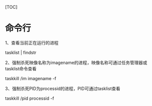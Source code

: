 [TOC]


# 命令行
1、查看当前正在运行的进程

tasklist | findstr

2、强制杀死映像名称为imagename的进程，映像名称可通过任务管理器或tasklist命令查看

taskkill /im imagename -f

3、强制杀死PID为processid的进程，PID可通过tasklist查看

taskkill /pid processid -f
